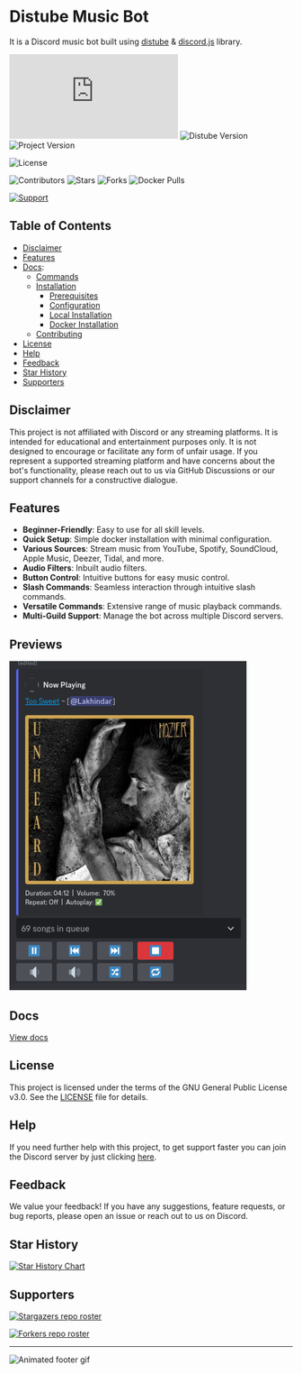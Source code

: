 # Distube Music Bot

It is a Discord music bot built using [distube](https://npm.im/distube) & [discord.js](https://npm.im/discord.js) library.

![Discord.js Version](https://img.shields.io/github/package-json/dependency-version/LakhindarPal/distube-music-bot/discord.js)
![Distube Version](https://img.shields.io/github/package-json/dependency-version/LakhindarPal/distube-music-bot/distube)
![Project Version](https://img.shields.io/github/package-json/v/LakhindarPal/distube-music-bot)

![License](https://img.shields.io/github/license/LakhindarPal/distube-music-bot?link=LICENSE)

![Contributors](https://img.shields.io/github/contributors/lakhindarpal/distube-music-bot?logo=github&link=https%3A%2F%2Fgithub.com%2FLakhindarPal%2Fdistube-music-bot%2Fgraphs%2Fcontributors)
![Stars](https://img.shields.io/github/stars/LakhindarPal/distube-music-bot?link=https%3A%2F%2Fgithub.com%2FLakhindarPal%2Fdistube-music-bot%2Fstargazers)
![Forks](https://img.shields.io/github/forks/LakhindarPal/distube-music-bot?link=https%3A%2F%2Fgithub.com%2FLakhindarPal%2Fdistube-music-bot%2Fforks)
![Docker Pulls](https://img.shields.io/docker/pulls/lakhindarpal/distube-music-bot?logo=docker&label=Pulls&link=https%3A%2F%2Fhub.docker.com%2Fr%2Flakhindarpal%2Fdistube-music-bot)

[![Support](https://img.shields.io/badge/Support-Discord-blue?style=for-the-badge&logo=discord)](https://discord.gg/8yaJBZBQTA)

## Table of Contents

- [Disclaimer](#disclaimer)
- [Features](#features)
- [Docs](docs/README.md):
  - [Commands](docs/COMMANDS.md)
  - [Installation](docs/INSTALLATION.md)
    - [Prerequisites](docs/INSTALLATION.md#prerequisites)
    - [Configuration](docs/INSTALLATION.md#configuration)
    - [Local Installation](docs/INSTALLATION.md#local-installation)
    - [Docker Installation](docs/INSTALLATION.md#docker-installation)
  - [Contributing](docs/CONTRIBUTING.md)
- [License](#license)
- [Help](#help)
- [Feedback](#feedback)
- [Star History](#star-history)
- [Supporters](#supporters)

## Disclaimer

This project is not affiliated with Discord or any streaming platforms. It is intended for educational and entertainment purposes only. It is not designed to encourage or facilitate any form of unfair usage. If you represent a supported streaming platform and have concerns about the bot's functionality, please reach out to us via GitHub Discussions or our support channels for a constructive dialogue.

## Features

- **Beginner-Friendly**: Easy to use for all skill levels.
- **Quick Setup**: Simple docker installation with minimal configuration.
- **Various Sources**: Stream music from YouTube, Spotify, SoundCloud, Apple Music, Deezer, Tidal, and more.
- **Audio Filters**: Inbuilt audio filters.
- **Button Control**: Intuitive buttons for easy music control.
- **Slash Commands**: Seamless interaction through intuitive slash commands.
- **Versatile Commands**: Extensive range of music playback commands.
- **Multi-Guild Support**: Manage the bot across multiple Discord servers.

## Previews

![Play Song](previews/play_song.png)

## Docs

[View docs](docs/README.md)

## License

This project is licensed under the terms of the GNU General Public License v3.0. See the [LICENSE](LICENSE) file for details.

## Help

If you need further help with this project, to get support faster you can join the Discord server by just clicking [here](https://discord.gg/8yaJBZBQTA).

## Feedback

We value your feedback! If you have any suggestions, feature requests, or bug reports, please open an issue or reach out to us on Discord.

## Star History

[![Star History Chart](https://api.star-history.com/svg?repos=lakhindarpal/distube-music-bot&type=Date)](https://star-history.com/#lakhindarpal/distube-music-bot&Date)

## Supporters

[![Stargazers repo roster](https://reporoster.com/stars/lakhindarpal/distube-music-bot)](https://github.com/LakhindarPal/distube-music-bot/stargazers)

[![Forkers repo roster](https://reporoster.com/forks/lakhindarpal/distube-music-bot)](https://github.com/LakhindarPal/distube-music-bot/network/members)

---

![Animated footer gif](http://randojs.com/images/barsSmallTransparentBackground.gif)
